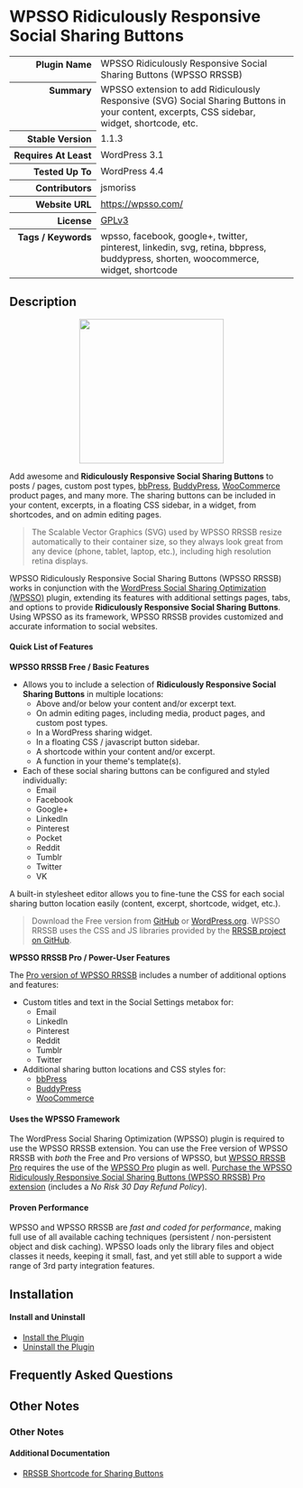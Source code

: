 <h1>WPSSO Ridiculously Responsive Social Sharing Buttons</h1>

<table>
<tr><th align="right" valign="top" nowrap>Plugin Name</th><td>WPSSO Ridiculously Responsive Social Sharing Buttons (WPSSO RRSSB)</td></tr>
<tr><th align="right" valign="top" nowrap>Summary</th><td>WPSSO extension to add Ridiculously Responsive (SVG) Social Sharing Buttons in your content, excerpts, CSS sidebar, widget, shortcode, etc.</td></tr>
<tr><th align="right" valign="top" nowrap>Stable Version</th><td>1.1.3</td></tr>
<tr><th align="right" valign="top" nowrap>Requires At Least</th><td>WordPress 3.1</td></tr>
<tr><th align="right" valign="top" nowrap>Tested Up To</th><td>WordPress 4.4</td></tr>
<tr><th align="right" valign="top" nowrap>Contributors</th><td>jsmoriss</td></tr>
<tr><th align="right" valign="top" nowrap>Website URL</th><td><a href="https://wpsso.com/">https://wpsso.com/</a></td></tr>
<tr><th align="right" valign="top" nowrap>License</th><td><a href="http://www.gnu.org/licenses/gpl.txt">GPLv3</a></td></tr>
<tr><th align="right" valign="top" nowrap>Tags / Keywords</th><td>wpsso, facebook, google+, twitter, pinterest, linkedin, svg, retina, bbpress, buddypress, shorten, woocommerce, widget, shortcode</td></tr>
</table>

<h2>Description</h2>

<p align="center"><img src="https://surniaulula.github.io/wpsso-rrssb/assets/icon-256x256.png" width="256" height="256" /></p><p>Add awesome and <strong>Ridiculously Responsive Social Sharing Buttons</strong> to posts / pages, custom post types, <a href="https://wordpress.org/plugins/bbpress/">bbPress</a>, <a href="https://wordpress.org/plugins/buddypress/">BuddyPress</a>, <a href="https://wordpress.org/plugins/woocommerce/">WooCommerce</a> product pages, and many more. The sharing buttons can be included in your content, excerpts, in a floating CSS sidebar, in a widget, from shortcodes, and on admin editing pages.</p>

<blockquote>
<p>The Scalable Vector Graphics (SVG) used by WPSSO RRSSB resize automatically to their container size, so they always look great from any device (phone, tablet, laptop, etc.), including high resolution retina displays.</p>
</blockquote>

<p>WPSSO Ridiculously Responsive Social Sharing Buttons (WPSSO RRSSB) works in conjunction with the <a href="https://wordpress.org/plugins/wpsso/">WordPress Social Sharing Optimization (WPSSO)</a> plugin, extending its features with additional settings pages, tabs, and options to provide <strong>Ridiculously Responsive Social Sharing Buttons</strong>. Using WPSSO as its framework, WPSSO RRSSB provides customized and accurate information to social websites.</p>

<h4>Quick List of Features</h4>

<p><strong>WPSSO RRSSB Free / Basic Features</strong></p>

<ul>
<li>Allows you to include a selection of <strong>Ridiculously Responsive Social Sharing Buttons</strong> in multiple locations:

<ul>
<li>Above and/or below your content and/or excerpt text.</li>
<li>On admin editing pages, including media, product pages, and custom post types.</li>
<li>In a WordPress sharing widget.</li>
<li>In a floating CSS / javascript button sidebar.</li>
<li>A shortcode within your content and/or excerpt.</li>
<li>A function in your theme's template(s).</li>
</ul></li>
<li>Each of these social sharing buttons can be configured and styled individually:

<ul>
<li>Email</li>
<li>Facebook</li>
<li>Google+</li>
<li>LinkedIn</li>
<li>Pinterest</li>
<li>Pocket</li>
<li>Reddit</li>
<li>Tumblr</li>
<li>Twitter</li>
<li>VK</li>
</ul></li>
</ul>

<p>A built-in stylesheet editor allows you to fine-tune the CSS for each social sharing button location easily (content, excerpt, shortcode, widget, etc.).</p>

<blockquote>
<p>Download the Free version from <a href="http://surniaulula.github.io/wpsso-rrssb/">GitHub</a> or <a href="https://wordpress.org/plugins/wpsso-rrssb/">WordPress.org</a>. WPSSO RRSSB uses the CSS and JS libraries provided by the <a href="https://github.com/kni-labs/rrssb">RRSSB project on GitHub</a>.</p>
</blockquote>

<p><strong>WPSSO RRSSB Pro / Power-User Features</strong></p>

<p>The <a href="http://wpsso.com/extend/plugins/wpsso-rrssb/">Pro version of WPSSO RRSSB</a> includes a number of additional options and features:</p>

<ul>
<li>Custom titles and text in the Social Settings metabox for:

<ul>
<li>Email</li>
<li>LinkedIn</li>
<li>Pinterest</li>
<li>Reddit</li>
<li>Tumblr</li>
<li>Twitter</li>
</ul></li>
<li>Additional sharing button locations and CSS styles for:

<ul>
<li><a href="https://wordpress.org/plugins/bbpress/">bbPress</a></li>
<li><a href="https://wordpress.org/plugins/buddypress/">BuddyPress</a></li>
<li><a href="https://wordpress.org/plugins/woocommerce/">WooCommerce</a></li>
</ul></li>
</ul>

<h4>Uses the WPSSO Framework</h4>

<p>The WordPress Social Sharing Optimization (WPSSO) plugin is required to use the WPSSO RRSSB extension. You can use the Free version of WPSSO RRSSB with <em>both</em> the Free and Pro versions of WPSSO, but <a href="http://wpsso.com/extend/plugins/wpsso-rrssb/">WPSSO RRSSB Pro</a> requires the use of the <a href="http://wpsso.com/extend/plugins/wpsso/">WPSSO Pro</a> plugin as well. <a href="http://wpsso.com/extend/plugins/wpsso-rrssb/">Purchase the WPSSO Ridiculously Responsive Social Sharing Buttons (WPSSO RRSSB) Pro extension</a> (includes a <em>No Risk 30 Day Refund Policy</em>).</p>

<h4>Proven Performance</h4>

<p>WPSSO and WPSSO RRSSB are <em>fast and coded for performance</em>, making full use of all available caching techniques (persistent / non-persistent object and disk caching). WPSSO loads only the library files and object classes it needs, keeping it small, fast, and yet still able to support a wide range of 3rd party integration features.</p>


<h2>Installation</h2>

<h4>Install and Uninstall</h4>

<ul>
<li><a href="http://wpsso.com/codex/plugins/wpsso-rrssb/installation/install-the-plugin/">Install the Plugin</a></li>
<li><a href="http://wpsso.com/codex/plugins/wpsso-rrssb/installation/uninstall-the-plugin/">Uninstall the Plugin</a></li>
</ul>


<h2>Frequently Asked Questions</h2>




<h2>Other Notes</h2>

<h3>Other Notes</h3>
<h4>Additional Documentation</h4>

<ul>
<li><a href="http://wpsso.com/codex/plugins/wpsso-rrssb/notes/rrssb-shortcode/">RRSSB Shortcode for Sharing Buttons</a></li>
</ul>

